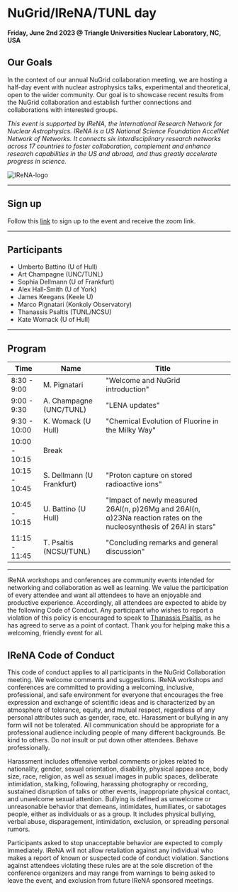# NuGrid/IReNA/TUNL day
**Friday, June 2nd 2023 @ Triangle Universities Nuclear Laboratory, NC, USA**

## Our Goals

In the context of our annual NuGrid collaboration meeting, we are hosting a 
half-day event with nuclear astrophysics talks, experimental and theoretical,
open to the wider community. Our goal is to showcase recent results from the 
NuGrid collaboration and establish further connections and collaborations with
interested groups.


*This event is supported by IReNA, the International Research Network for
Nuclear Astrophysics. IReNA is a US National Science Foundation AccelNet
Network of Networks. It connects six interdisciplinary research networks
across 17 countries to foster collaboration, complement and enhance research 
capabilities in the US and abroad, and thus greatly accelerate progress in science.*

![IReNA-logo](https://indico.frib.msu.edu/event/46/images/198-IReNA_logo.png)

---
## Sign up 

Follow this [link](https://forms.gle/UwFPGTPZFNntnT4L7) to sign up to the event and receive the zoom link.

---
## Participants

- Umberto Battino (U of Hull)
- Art Champagne (UNC/TUNL)
- Sophia Dellmann (U of Frankfurt)
- Alex Hall-Smith (U of York)
- James Keegans (Keele U)
- Marco Pignatari (Konkoly Observatory)
- Thanassis Psaltis (TUNL/NCSU)
- Kate Womack (U of Hull)

---
## Program

| Time          | Name                      | Title                                                                                                               |   |
|---------------|---------------------------|---------------------------------------------------------------------------------------------------------------------|---|
| 8:30 - 9:00         | M. Pignatari              | "Welcome and NuGrid introduction"                                                                                   |   |
| 9:00 - 9:30         | A. Champagne (UNC/TUNL)   | "LENA updates"                                                                                                      |   |
| 9:30 - 10:00      | K. Womack (U Hull)        | "Chemical Evolution of Fluorine in the Milky Way"                                                                   |   |
| 10:00 - 10:15 | Break                     |                                                                                                                     |   |
| 10:15 - 10:45         | S. Dellmann (U Frankfurt) | "Proton capture on stored radioactive ions"                                                                         |   |
| 10:45 - 10:15        | U. Battino (U Hull)       | "Impact of newly measured 26Al(n, p)26Mg and 26Al(n, α)23Na reaction rates on the nucleosynthesis of 26Al in stars" |   |
| 11:15 - 11:45        | T. Psaltis (NCSU/TUNL)    | "Concluding remarks and general discussion"                                                                         |   |

---

IReNA workshops and conferences are community events intended for networking
and collaboration as well as learning. We value the participation of every
attendee and want all attendees to have an enjoyable and productive
experience. Accordingly, all attendees are expected to abide by the following
Code of Conduct. Any participant who wishes to report a violation of this
policy is encouraged to speak to [Thanassis
Psaltis](mailto:psaltis.tha@duke.edu), as he has agreed to serve as a point of
contact. Thank you for helping make this a welcoming, friendly event for all.

## IReNA Code of Conduct

This code of conduct applies to all participants in the NuGrid Collaboration meeting. We welcome comments and suggestions.
IReNA workshops and conferences are committed to providing a welcoming,
inclusive, professional, and safe environment for everyone that encourages the
free expression and exchange of scientific ideas and is characterized by an
atmosphere of tolerance, equity, and mutual respect, regardless of any
personal attributes such as gender, race, etc. Harassment or bullying in any
form will not be tolerated. All communication should be appropriate for a
professional audience including people of many different backgrounds. Be kind
to others. Do not insult or put down other attendees. Behave professionally.

Harassment includes offensive verbal comments or jokes related to nationality,
gender, sexual orientation, disability, physical appea
ance, body size, race, religion, as well as sexual images in public spaces,
deliberate intimidation, stalking, following, harassing photography or
recording, sustained disruption of talks or other events, inappropriate 
physical contact, and unwelcome sexual attention.
Bullying is defined as unwelcome or unreasonable behavior that demeans,
intimidates, humiliates, or sabotages people, either as individuals or as a
group. It includes physical bullying, verbal abuse, disparagement,
intimidation, exclusion, or spreading personal rumors.


Participants asked to stop unacceptable behavior are expected to comply
immediately. IReNA will not allow retaliation against any individual who makes
a report of known or suspected code of conduct violation. Sanctions against
attendees violating these rules are at the sole discretion of the conference
organizers and may range from warnings to being asked to leave the event, and
exclusion from future IReNA sponsored meetings.


